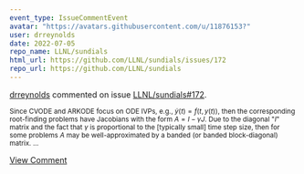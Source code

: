 ```yaml
---
event_type: IssueCommentEvent
avatar: "https://avatars.githubusercontent.com/u/11876153?"
user: drreynolds
date: 2022-07-05
repo_name: LLNL/sundials
html_url: https://github.com/LLNL/sundials/issues/172
repo_url: https://github.com/LLNL/sundials
---
```


<a href='https://github.com/drreynolds' target='_blank'>drreynolds</a> commented on issue <a href='https://github.com/LLNL/sundials/issues/172' target='_blank'>LLNL/sundials#172</a>.

<small>Since CVODE and ARKODE focus on ODE IVPs, e.g., $\dot{y}(t) = f(t,y(t))$, then the corresponding root-finding problems have Jacobians with the form $A = I - \gamma J$.  Due to the diagonal "$I$" matrix and the fact that $\gamma$ is proportional to the [typically small] time step size, then for some problems $A$ may be well-approximated by a banded (or banded block-diagonal) matrix....</small>

<a href='https://github.com/LLNL/sundials/issues/172' target='_blank'>View Comment</a>